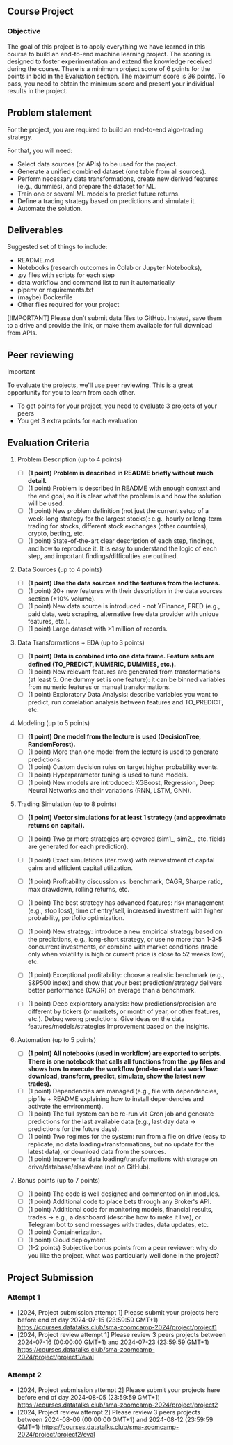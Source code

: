 ## Course Project

### Objective

The goal of this project is to apply everything we have learned in this course to build an end-to-end machine learning project. The scoring is designed to foster experimentation and extend the knowledge received during the course. There is a minimum project score of 6 points for the points in bold in the Evaluation section. The maximum score is 36 points. To pass, you need to obtain the minimum score and present your individual results in the project.


## Problem statement

For the project, you are required to build an end-to-end algo-trading strategy.

For that, you will need:

* Select data sources (or APIs) to be used for the project.
* Generate a unified combined dataset (one table from all sources).
* Perform necessary data transformations, create new derived features (e.g., dummies), and prepare the dataset for ML.
* Train one or several ML models to predict future returns.
* Define a trading strategy based on predictions and simulate it.
* Automate the solution.

## Deliverables

Suggested set of things to include:
* README.md
* Notebooks (research outcomes in Colab or Jupyter Notebooks),
* .py files with scripts for each step
* data workflow and command list to run it automatically
* pipenv or requirements.txt
* (maybe) Dockerfile
* Other files required for your project

[!IMPORTANT]  Please don’t submit data files to GitHub. Instead, save them to a drive and provide the link, or make them available for full download from APIs.

## Peer reviewing

> [!IMPORTANT]  
> To evaluate the projects, we'll use peer reviewing. This is a great opportunity for you to learn from each other.
> * To get points for your project, you need to evaluate 3 projects of your peers
> * You get 3 extra points for each evaluation

## Evaluation Criteria

1) Problem Description (up to 4 points)
    * [ ] **(1 point) Problem is described in README briefly without much detail.**
    * [ ] (1 point) Problem is described in README with enough context and the end goal, so it is clear what the problem is and how the solution will be used.
    * [ ] (1 point) New problem definition (not just the current setup of a week-long strategy for the largest stocks): e.g., hourly or long-term trading for stocks, different stock exchanges (other countries), crypto, betting, etc.
    * [ ] (1 point) State-of-the-art clear description of each step, findings, and how to reproduce it. It is easy to understand the logic of each step, and important findings/difficulties are outlined.

2) Data Sources (up to 4 points)
    * [ ] **(1 point) Use the data sources and the features from the lectures.**
    * [ ] (1 point) 20+ new features with their description in the data sources section (+10% volume).
    * [ ] (1 point) New data source is introduced - not YFinance, FRED (e.g., paid data, web scraping, alternative free data provider with unique features, etc.).
    * [ ] (1 point) Large dataset with >1 million of records.

3) Data Transformations + EDA (up to 3 points)
    * [ ] **(1 point) Data is combined into one data frame. Feature sets are defined (TO_PREDICT, NUMERIC, DUMMIES, etc.).**
    * [ ] (1 point) New relevant features are generated from transformations (at least 5. One dummy set is one feature): it can be binned variables from numeric features or manual transformations.
    * [ ] (1 point) Exploratory Data Analysis: describe variables you want to predict, run correlation analysis between features and TO_PREDICT, etc.

4) Modeling (up to 5 points)
    * [ ] **(1 point) One model from the lecture is used (DecisionTree, RandomForest).**
    * [ ] (1 point) More than one model from the lecture is used to generate predictions.
    * [ ] (1 point) Custom decision rules on target higher probability events.
    * [ ] (1 point) Hyperparameter tuning is used to tune models.
    * [ ] (1 point) New models are introduced: XGBoost, Regression, Deep Neural Networks and their variations (RNN, LSTM, GNN).

5) Trading Simulation (up to 8 points)
    * [ ] **(1 point) Vector simulations for at least 1 strategy (and approximate returns on capital).**
    * [ ] (1 point) Two or more strategies are covered (sim1_, sim2_, etc. fields are generated for each prediction).
    * [ ] (1 point) Exact simulations (iter.rows) with reinvestment of capital gains and efficient capital utilization.
    * [ ] (1 point) Profitability discussion vs. benchmark, CAGR, Sharpe ratio, max drawdown, rolling returns, etc.
    * [ ] (1 point) The best strategy has advanced features: risk management (e.g., stop loss), time of entry/sell, increased investment with higher probability, portfolio optimization.
    * [ ] (1 point) New strategy: introduce a new empirical strategy based on the predictions, e.g., long-short strategy, or use no more than 1-3-5 concurrent investments, or combine with market conditions (trade only when volatility is high or current price is close to 52 weeks low), etc.
    * [ ] (1 point) Exceptional profitability: choose a realistic benchmark (e.g., S&P500 index) and show that your best prediction/strategy delivers better performance (CAGR) on average than a benchmark.
    * [ ] (1 point) Deep exploratory analysis: how predictions/precision are different by tickers (or markets, or month of year, or other features, etc.). Debug wrong predictions. Give ideas on the data features/models/strategies improvement based on the insights.
  

6) Automation (up to 5 points)

    * [ ] **(1 point) All notebooks (used in workflow) are exported to scripts. There is one notebook that calls all functions from the .py files and shows how to execute the workflow (end-to-end data workflow: download, transform, predict, simulate, show the latest new trades).**
    * [ ] (1 point) Dependencies are managed (e.g., file with dependencies, pipfile + README explaining how to install dependencies and activate the environment).
    * [ ] (1 point) The full system can be re-run via Cron job and generate predictions for the last available data (e.g., last day data -> predictions for the future days).
    * [ ] (1 point) Two regimes for the system: run from a file on drive (easy to replicate, no data loading+transformations, but no update for the latest data), or download data from the sources.
    * [ ] (1 point) Incremental data loading/transformations with storage on drive/database/elsewhere (not on GitHub).

7) Bonus points (up to 7 points)
    * [ ] (1 point) The code is well designed and commented on in modules.
    * [ ] (1 point) Additional code to place bets through any Broker's API.
    * [ ] (1 point) Additional code for monitoring models, financial results, trades → e.g., a dashboard (describe how to make it live), or Telegram bot to send messages with trades, data updates, etc.
    * [ ] (1 point) Containerization.
    * [ ] (1 point) Cloud deployment.
    * [ ] (1-2 points) Subjective bonus points from a peer reviewer: why do you like the project, what was particularly well done in the project?

## Project Submission

### Attempt 1
* [2024, Project submission attempt 1]
Please submit your projects here before end of day 2024-07-15 (23:59:59 GMT+1)
https://courses.datatalks.club/sma-zoomcamp-2024/project/project1
* [2024, Project review attempt 1]
Please review 3 peers projects between 2024-07-16 (00:00:00 GMT+1) and 2024-07-23 (23:59:59 GMT+1) https://courses.datatalks.club/sma-zoomcamp-2024/project/project1/eval

### Attempt 2
* [2024, Project submission attempt 2]
Please submit your projects here before end of day 2024-08-05 (23:59:59 GMT+1)
https://courses.datatalks.club/sma-zoomcamp-2024/project/project2
* [2024, Project review attempt 2]
Please review 3 peers projects between 2024-08-06 (00:00:00 GMT+1) and 2024-08-12 (23:59:59 GMT+1) https://courses.datatalks.club/sma-zoomcamp-2024/project/project2/eval
